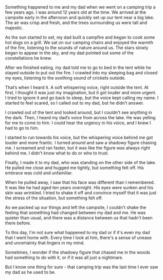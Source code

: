 Something happened to me and my dad when we went on a camping trip a few years ago. I was around 12 years old at the time. We arrived at the campsite early in the afternoon and quickly set up our tent near a big lake. The air was crisp and fresh, and the trees surrounding us were tall and majestic.

As the sun started to set, my dad built a campfire and began to cook some hot dogs on a grill. We sat on our camping chairs and enjoyed the warmth of the fire, listening to the sounds of nature around us. The stars slowly began to appear in the sky, and my dad pointed out some of the constellations he knew.

After we finished eating, my dad told me to go to bed in the tent while he stayed outside to put out the fire. I crawled into my sleeping bag and closed my eyes, listening to the soothing sound of crickets outside.

That’s when I heard it. A soft whispering voice, right outside the tent. At first, I thought it was just my imagination, but it got louder and more urgent. I tried to ignore it and go back to sleep, but the voice kept calling my name. I started to feel scared, so I called out to my dad, but he didn’t answer.

I crawled out of the tent and looked around, but I couldn’t see anything in the dark. Then, I heard my dad’s voice from across the lake. He was yelling for me to come to him. I could hear the urgency in his voice, and I knew I had to go to him.

I started to run towards his voice, but the whispering voice behind me got louder and more frantic. I turned around and saw a shadowy figure chasing me. I screamed and ran faster, but it was like the figure was always right behind me. I didn't know what to do or who to trust. 

Finally, I made it to my dad, who was standing on the other side of the lake. He pulled me close and hugged me tightly, but something felt off. His embrace was cold and unfamiliar. 

When he pulled away, I saw that his face was different than I remembered. It was like he had aged ten years overnight. His eyes were sunken and his skin was wrinkled. I tried to shake it off and convince myself that it was just the stress of the situation, but something felt off. 

As we packed up our things and left the campsite, I couldn't shake the feeling that something had changed between my dad and me. He was quieter than usual, and there was a distance between us that hadn't been there before.

To this day, I'm not sure what happened to my dad or if it's even my dad that I went home with. Every time I look at him, there's a sense of unease and uncertainty that lingers in my mind.

Sometimes, I wonder if the shadowy figure that chased me in the woods had something to do with it, or if it was all just a nightmare. 



But I know one thing for sure - that camping trip was the last time I ever saw my dad as he used to be.